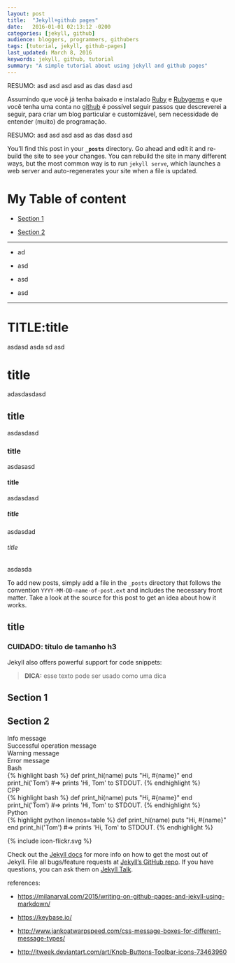 ```yaml
---
layout: post
title:  "Jekyll+github pages"
date:   2016-01-01 02:13:12 -0200
categories: [jekyll, github]
audience: bloggers, programmers, githubers
tags: [tutorial, jekyll, github-pages]
last_updated: March 8, 2016
keywords: jekyll, github, tutorial
summary: "A simple tutorial about using jekyll and github pages"
---
```


<div class="objectives">RESUMO: asd asd asd asd as das dasd asd</div>

Assumindo que você já tenha baixado e instalado [Ruby](https://www.ruby-lang.org/pt/documentation/installation/) e [Rubygems](https://rubygems.org/pages/download) e que você tenha uma conta no [github](https://github.com/) é possível seguir passos que descreverei a seguir, para criar um blog particular e customizável, sem necessidade de entender (muito) de programação. 


<div class="summary">RESUMO: asd asd asd asd as das dasd asd</div>

You’ll find this post in your **`_posts`** directory. Go ahead and edit it and re-build the site to see your changes. You can rebuild the site in many different ways, but the most common way is to run `jekyll serve`, which launches a web server and auto-regenerates your site when a file is updated.



# My Table of content 

- [Section 1](#id-section1)

- [Section 2](#id-section2)
---

* ad

* asd

* asd

* asd

---

# TITLE:title

asdasd asda sd asd

# title

adasdasdasd

## title

asdasdasd

### title

asdasasd

#### title

asdasdasd

##### title

asdasdad

###### title

asdasda 


To add new posts, simply add a file in the `_posts` directory that follows the convention `YYYY-MM-DD-name-of-post.ext` and includes the necessary front matter. Take a look at the source for this post to get an idea about how it works.


## title


### CUIDADO: título de tamanho h3


Jekyll also offers powerful support for code snippets:

> **DICA:** esse texto pode ser usado como uma dica

 <div id='id-section1'/> 

## Section 1 

<div id='id-section2'/> 

## Section 2

<div class="info">Info message</div>

<div class="success">Successful operation message</div>

<div class="warning">Warning message</div>

<div class="error">Error message</div>



<div class="bash">Bash</div>
{% highlight bash %}
def print_hi(name)
  puts "Hi, #{name}"
end
print_hi('Tom')
#=> prints 'Hi, Tom' to STDOUT.
{% endhighlight %}


<div class="cpp">CPP</div>
{% highlight bash %}
def print_hi(name)
  puts "Hi, #{name}"
end
print_hi('Tom')
#=> prints 'Hi, Tom' to STDOUT.
{% endhighlight %}


<div class="python">Python</div>
{% highlight python linenos=table %}
def print_hi(name)
  puts "Hi, #{name}"
end
print_hi('Tom')
#=> prints 'Hi, Tom' to STDOUT.
{% endhighlight %}

{% include icon-flickr.svg %}

Check out the [Jekyll docs][jekyll-docs] for more info on how to get the most out of Jekyll. File all bugs/feature requests at [Jekyll’s GitHub repo][jekyll-gh]. If you have questions, you can ask them on [Jekyll Talk][jekyll-talk].

references: 

* https://milanaryal.com/2015/writing-on-github-pages-and-jekyll-using-markdown/

* https://keybase.io/

* http://www.jankoatwarpspeed.com/css-message-boxes-for-different-message-types/

* http://itweek.deviantart.com/art/Knob-Buttons-Toolbar-icons-73463960
 


[jekyll-docs]: http://jekyllrb.com/docs/home
[jekyll-gh]:   https://github.com/jekyll/jekyll
[jekyll-talk]: https://talk.jekyllrb.com/
